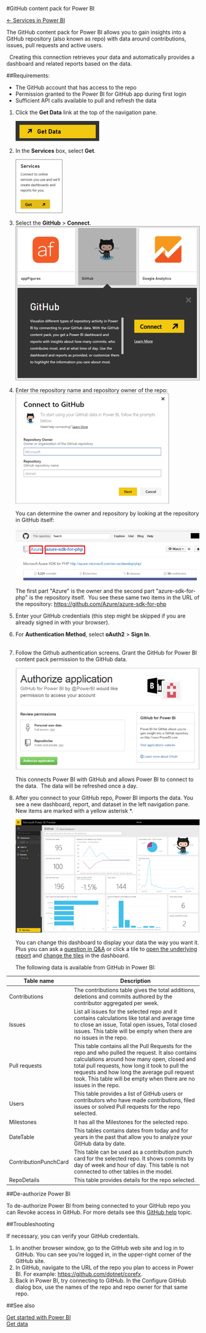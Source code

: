 <properties pageTitle="GitHub content pack for Power BI" description="GitHub content pack for Power BI" services="powerbi" documentationCenter="" authors="v-anpasi" manager="mblythe" editor=""/>
<tags ms.service="powerbi" ms.devlang="NA" ms.topic="article" ms.tgt_pltfrm="NA" ms.workload="powerbi" ms.date="06/25/2015" ms.author="v-anpasi"/>
#GitHub content pack for Power BI

[← Services in Power BI](https://support.powerbi.com/knowledgebase/topics/88770-services-in-power-bi)

The GitHub content pack for Power BI allows you to gain insights into a GitHub repository (also known as repo) with data around contributions, issues, pull requests and active users.

 
Creating this connection retrieves your data and automatically provides a dashboard and related reports based on the data.


##Requirements:

-   The GitHub account that has access to the repo
-   Permission granted to the Power BI for GitHub app during first login
-   Sufficient API calls available to pull and refresh the data﻿

1. Click the **Get Data** link at the top of the navigation pane.

	![](media/powerbi-content-pack-github/PBI_GetData.png)

2. In the **Services** box, select **Get**.

	![](media/powerbi-content-pack-github/PBI_GetServices.png)

3. Select the **GitHub** \> **Connect**.  
    ![](media/powerbi-content-pack-github/PBI_GetDataGitHub1.png)

4. Enter the repository name and repository owner of the repo:  
    ![](media/powerbi-content-pack-github/PBI_GetDataGitHubConfig.png)
    
    You can determine the owner and repository by looking at the repository in GitHub itself:  
    
    ![](media/powerbi-content-pack-github/Github_OwnerRepo.png)
    
    The first part "Azure" is the owner and the second part "azure-sdk-for-php" is the repository itself.  You see these same two items in the URL of the repository:
    <https://github.com/Azure/azure-sdk-for-php>

5. Enter your GitHub credentials (this step might be skipped if you are already signed in with your browser).

6. For **Authentication Method**, select **oAuth2** \> **Sign In**.  
    
7. Follow the Github authentication screens. Grant the GitHub for Power BI content pack permission to the GitHub data.  

    ![](media/powerbi-content-pack-github/Github_Authorize.png)

    This connects Power BI with GitHub and allows Power BI to connect to the data.  The data will be refreshed once a day.

8. After you connect to your GitHub repo, Power BI imports the data. You see a new dashboard, report, and dataset in the left navigation pane. New items are marked with a yellow asterisk *.

    ![](media/powerbi-content-pack-github/Github_NewDashboard.png)

    You can change this dashboard to display your data the way you want it. Plus you can ask a [question in Q&A](http://support.powerbi.com/knowledgebase/articles/474566-q-a-in-power-bi) or click a tile to [open the underlying report](http://support.powerbi.com/knowledgebase/articles/425669-when-you-click-a-tile-in-a-dashboard) and [change the tiles](http://support.powerbi.com/knowledgebase/articles/424878-edit-a-tile-resize-move-rename-delete) in the dashboard.

    The following data is available from GitHub in Power BI:  

|Table name|Description|
|---|---|
| Contributions | The contributions table gives the total additions, deletions and commits authored by the contributor aggregated per week. |
| Issues | List all issues for the selected repo and it contains calculations like total and average time to close an issue, Total open issues,  Total closed issues. This table will be empty when there are no issues in the repo.  |
| Pull requests | This table contains all the Pull Requests for the repo and who pulled the request. It also contains calculations around how many open, closed and total pull requests, how long it took to pull the requests and how long the average pull request took. This table will be empty when there are no issues in the repo. |
| Users | This table provides a list of GitHub users or contributors who have made contributions, filed issues or solved Pull requests for the repo selected.  |
| Milestones | It has all the Milestones for the selected repo. |
| DateTable | This tables contains dates from today and for years in the past that allow you to analyze your GitHub data by date.  |
| ContributionPunchCard | This table can be used as a contribution punch card for the selected repo. It shows commits by day of week and hour of day. This table is not connected to other tables in the model. |
| RepoDetails | This table provides details for the repo selected.  |

##De-authorize Power BI

To de-authorize Power BI from being connected to your GitHub repo you can Revoke access in GitHub. For more details see this [GitHub help](https://help.github.com/articles/keeping-your-ssh-keys-and-application-access-tokens-safe/#reviewing-your-authorized-applications-oauth) topic.

##Troubleshooting

If necessary, you can verify your GitHub credentials.

1. In another browser window, go to the GitHub web site and log in to GitHub. You can see you’re logged in, in the upper-right corner of the GitHub site.  
2. In GitHub, navigate to the URL of the repo you plan to access in Power BI. For example: https://github.com/dotnet/corefx.
3. Back in Power BI, try connecting to GitHub. In the Configure GitHub dialog box, use the names of the repo and repo owner for that same repo.

##See also

[Get started with Power BI](http://support.powerbi.com/knowledgebase/articles/430814-get-started-with-power-bi-preview)  
[Get data](http://support.powerbi.com/knowledgebase/topics/63369-get-data)
